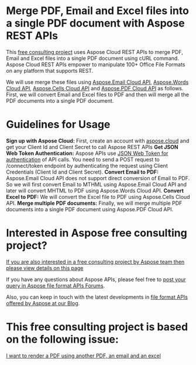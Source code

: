 # Merge PDF, Email and Excel files into a single PDF document with Aspose REST APIs
This [free consulting project](https://aspose-free-consulting.github.io/) uses Aspose Cloud REST APIs to merge PDF, Email and Excel files into a single PDF document using cURL command. Aspose Cloud REST APIs empower to manipulate 100+ Office File Formats on any platform that supports REST.

We will use merge these files using [Aspose.Email Cloud API](https://products.aspose.cloud/email), [Aspose.Words Cloud API](https://products.aspose.cloud/words), [Aspose.Cells Cloud API](https://products.aspose.cloud/cells) and [Aspose.PDF Cloud API](https://products.aspose.cloud/pdf) as follows. First, we will convert Email and Excel files to PDF and then will merge all the PDF documents into a single PDF document.

# Guidelines for Usage
**Sign up with Aspose Cloud:** First, create an account with [aspose.cloud](https://dashboard.aspose.cloud/#/) and get your Client Id and Client Secret to call Aspose REST APIs
**Get JSON Web Token Authentication:** Aspose APIs use [JSON Web Token for authentication](https://docs.aspose.cloud/total/json-web-token-authentication/) of API calls. You need to send a POST request to /connect/token endpoint by authenticating the request using Client Credentials (Client Id and Client Secret).
**Convert Email to PDF:** Aspose.Email Cloud API does not support direct conversion of Email to PDF. So we will first convert Email to MTHML using Aspose.Email Cloud API and later will convert MHTML to PDF using Aspose.Words Cloud API.
**Convert Excel to PDF:** We will convert the Excel file to PDF using Aspose.Cells Cloud API.
**Merge multiple PDF documents:** Finally, we will merge multiple PDF documents into a single PDF document using Aspose.PDF Cloud API.

# Interested in Aspose free consulting project?
[If you are also interested in a free consulting project by Aspose team then please view details on this page](https://aspose-free-consulting.github.io/)

If you have any questions about Aspose APIs, please feel free to [post your query in Aspose file format APIs Forums](https://forum.aspose.com/).

Also, you can keep in touch with the latest developments in [file format APIs offered by Aspose at our Blog](https://blog.aspose.com/).

# This free consulting project is based on the following issue:
[I want to render a PDF using another PDF, an email and an excel](https://github.com/aspose-free-consulting/projects/issues/55)
